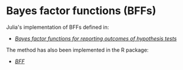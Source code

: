 # Bayes factor functions (BFFs)

Julia's implementation of BFFs defined in:

- [*Bayes factor functions for reporting outcomes of hypothesis tests*](https://www.pnas.org/doi/10.1073/pnas.2217331120)

The method has also been implemented in the R package:

- [*BFF*](https://cran.r-project.org/web/packages/BFF/index.html)
